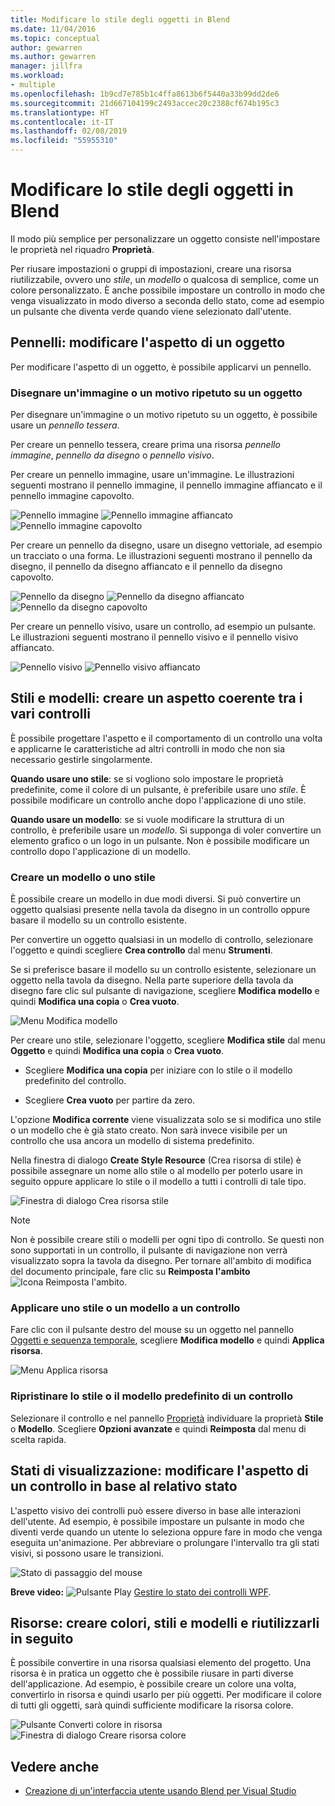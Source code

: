 ```yaml
---
title: Modificare lo stile degli oggetti in Blend
ms.date: 11/04/2016
ms.topic: conceptual
author: gewarren
ms.author: gewarren
manager: jillfra
ms.workload:
- multiple
ms.openlocfilehash: 1b9cd7e785b1c4ffa8613b6f5440a33b99dd2de6
ms.sourcegitcommit: 21d667104199c2493accec20c2388cf674b195c3
ms.translationtype: HT
ms.contentlocale: it-IT
ms.lasthandoff: 02/08/2019
ms.locfileid: "55955310"
---
```

# <a name="modify-the-style-of-objects-in-blend"></a>Modificare lo stile degli oggetti in Blend

Il modo più semplice per personalizzare un oggetto consiste nell'impostare le proprietà nel riquadro **Proprietà**.

Per riusare impostazioni o gruppi di impostazioni, creare una risorsa riutilizzabile, ovvero uno *stile*, un *modello* o qualcosa di semplice, come un colore personalizzato. È anche possibile impostare un controllo in modo che venga visualizzato in modo diverso a seconda dello stato, come ad esempio un pulsante che diventa verde quando viene selezionato dall'utente.

## <a name="brushes-modify-the-appearance-of-an-object"></a>Pennelli: modificare l'aspetto di un oggetto

Per modificare l'aspetto di un oggetto, è possibile applicarvi un pennello.

### <a name="paint-a-repeating-image-or-pattern-on-an-object"></a>Disegnare un'immagine o un motivo ripetuto su un oggetto

Per disegnare un'immagine o un motivo ripetuto su un oggetto, è possibile usare un *pennello tessera*.

Per creare un pennello tessera, creare prima una risorsa *pennello immagine*, *pennello da disegno* o *pennello visivo*.

Per creare un pennello immagine, usare un'immagine. Le illustrazioni seguenti mostrano il pennello immagine, il pennello immagine affiancato e il pennello immagine capovolto.

![Pennello immagine](../designers/media/81f84f56-906d-456b-8288-d77da1e01e31.png) ![Pennello immagine affiancato](../designers/media/d3782ca8-64da-47a4-a095-c6cdd0fa47a2.png) ![Pennello immagine capovolto](../designers/media/38ae3691-f3f1-4a1e-82ca-c7fa164bf56e.png)

Per creare un pennello da disegno, usare un disegno vettoriale, ad esempio un tracciato o una forma. Le illustrazioni seguenti mostrano il pennello da disegno, il pennello da disegno affiancato e il pennello da disegno capovolto.

![Pennello da disegno](../designers/media/197666ac-ef57-4c5c-9779-669e991a00a5.png) ![Pennello da disegno affiancato](../designers/media/ba09cda3-4cee-40ba-b3d4-edc032158bdc.png) ![Pennello da disegno capovolto](../designers/media/15bf6021-620c-4490-9eae-086153d3f14f.png)

Per creare un pennello visivo, usare un controllo, ad esempio un pulsante. Le illustrazioni seguenti mostrano il pennello visivo e il pennello visivo affiancato.

![Pennello visivo](../designers/media/fb6c90e0-153c-48fe-b563-e601beac6227.png) ![Pennello visivo affiancato](../designers/media/e261b99f-7d8f-4d91-bc84-19c7beccc255.png)

## <a name="styles-and-templates-create-a-consistent-look-and-feel-across-controls"></a>Stili e modelli: creare un aspetto coerente tra i vari controlli

È possibile progettare l'aspetto e il comportamento di un controllo una volta e applicarne le caratteristiche ad altri controlli in modo che non sia necessario gestirle singolarmente.

**Quando usare uno stile**: se si vogliono solo impostare le proprietà predefinite, come il colore di un pulsante, è preferibile usare uno *stile*. È possibile modificare un controllo anche dopo l'applicazione di uno stile.

**Quando usare un modello**: se si vuole modificare la struttura di un controllo, è preferibile usare un *modello*. Si supponga di voler convertire un elemento grafico o un logo in un pulsante. Non è possibile modificare un controllo dopo l'applicazione di un modello.

### <a name="create-a-template-or-style"></a>Creare un modello o uno stile

È possibile creare un modello in due modi diversi. Si può convertire un oggetto qualsiasi presente nella tavola da disegno in un controllo oppure basare il modello su un controllo esistente.

Per convertire un oggetto qualsiasi in un modello di controllo, selezionare l'oggetto e quindi scegliere **Crea controllo** dal menu **Strumenti**.

Se si preferisce basare il modello su un controllo esistente, selezionare un oggetto nella tavola da disegno. Nella parte superiore della tavola da disegno fare clic sul pulsante di navigazione, scegliere **Modifica modello** e quindi **Modifica una copia** o **Crea vuoto**.

![Menu Modifica modello](../designers/media/5ebdb33f-aad2-4c10-a328-5e8b04c56a36.png)

Per creare uno stile, selezionare l'oggetto, scegliere **Modifica stile** dal menu **Oggetto** e quindi **Modifica una copia** o **Crea vuoto**.

- Scegliere **Modifica una copia** per iniziare con lo stile o il modello predefinito del controllo.

- Scegliere **Crea vuoto** per partire da zero.

L'opzione **Modifica corrente** viene visualizzata solo se si modifica uno stile o un modello che è già stato creato. Non sarà invece visibile per un controllo che usa ancora un modello di sistema predefinito.

Nella finestra di dialogo **Create Style Resource** (Crea risorsa di stile) è possibile assegnare un nome allo stile o al modello per poterlo usare in seguito oppure applicare lo stile o il modello a tutti i controlli di tale tipo.

![Finestra di dialogo Crea risorsa stile](../designers/media/4818ee6a-ce60-4b79-91c8-3b1871829eea.png)

> [!NOTE]
> Non è possibile creare stili o modelli per ogni tipo di controllo. Se questi non sono supportati in un controllo, il pulsante di navigazione non verrà visualizzato sopra la tavola da disegno.
> Per tornare all'ambito di modifica del documento principale, fare clic su **Reimposta l'ambito** ![Icona Reimposta l'ambito](../designers/media/55844eb3-ed98-4f20-aa66-a6f5b23eeb2b.png).

### <a name="apply-a-style-or-template-to-a-control"></a>Applicare uno stile o un modello a un controllo

Fare clic con il pulsante destro del mouse su un oggetto nel pannello [Oggetti e sequenza temporale](../designers/creating-a-ui-by-using-blend-for-visual-studio.md#tour-of-the-objects-and-timeline-panel), scegliere **Modifica modello** e quindi **Applica risorsa**.

![Menu Applica risorsa](../designers/media/dc12debc-7711-47d9-84ce-10322a384397.png)

### <a name="restore-the-default-style-or-template-of-a-control"></a>Ripristinare lo stile o il modello predefinito di un controllo

Selezionare il controllo e nel pannello [Proprietà](../designers/creating-a-ui-by-using-blend-for-visual-studio.md#tour-of-the-properties-panel) individuare la proprietà **Stile** o **Modello**. Scegliere **Opzioni avanzate** e quindi **Reimposta** dal menu di scelta rapida.

## <a name="visual-states-change-the-appearance-of-a-control-based-on-its-state"></a>Stati di visualizzazione: modificare l'aspetto di un controllo in base al relativo stato

L'aspetto visivo dei controlli può essere diverso in base alle interazioni dell'utente. Ad esempio, è possibile impostare un pulsante in modo che diventi verde quando un utente lo seleziona oppure fare in modo che venga eseguita un'animazione. Per abbreviare o prolungare l'intervallo tra gli stati visivi, si possono usare le transizioni.

![Stato di passaggio del mouse](../designers/media/a95c671a-5639-40b9-83db-1e6b214330d5.png)

**Breve video:** ![Pulsante Play](../designers/media/bldadminconsoleinitialconfigicon.PNG) [Gestire lo stato dei controlli WPF](https://www.youtube.com/watch?v=m0PlkF5i6uw).

## <a name="resources-create-colors-styles-and-templates-and-reuse-them-later"></a>Risorse: creare colori, stili e modelli e riutilizzarli in seguito

È possibile convertire in una risorsa qualsiasi elemento del progetto. Una risorsa è in pratica un oggetto che è possibile riusare in parti diverse dell'applicazione. Ad esempio, è possibile creare un colore una volta, convertirlo in risorsa e quindi usarlo per più oggetti. Per modificare il colore di tutti gli oggetti, sarà quindi sufficiente modificare la risorsa colore.

![Pulsante Converti colore in risorsa](../designers/media/89203705-cf66-46e0-b153-52a23cd744f7.png) ![Finestra di dialogo Creare risorsa colore](../designers/media/6bff8b19-3cd5-41a0-bbf9-ff65532d5aae.png)

## <a name="see-also"></a>Vedere anche

- [Creazione di un'interfaccia utente usando Blend per Visual Studio](../designers/creating-a-ui-by-using-blend-for-visual-studio.md)